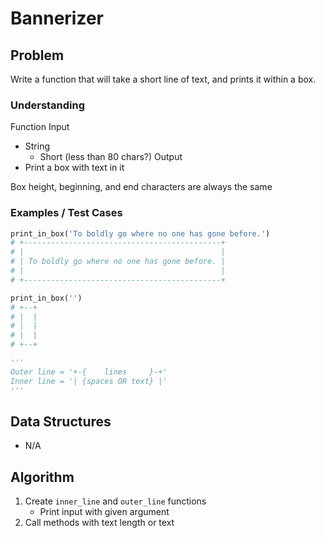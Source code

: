 # Bannerizer

## Problem

Write a function that will take a short line of text, and prints it within a box.

### Understanding

Function
Input
- String
	- Short (less than 80 chars?)
Output
- Print a box with text in it

Box height, beginning, and end characters are always the same

### Examples / Test Cases

```python
print_in_box('To boldly go where no one has gone before.')
# +--------------------------------------------+
# |                                            |
# | To boldly go where no one has gone before. |
# |                                            |
# +--------------------------------------------+

print_in_box('')
# +--+
# |  |
# |  |
# |  |
# +--+

'''
Outer line = '+-{    lines     }-+'
Inner line = '| {spaces OR text} |'
'''
```

## Data Structures

- N/A

## Algorithm
1. Create `inner_line` and `outer_line` functions
	- Print input with given argument
2. Call methods with text length or text
